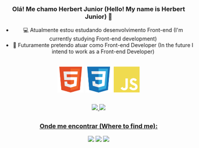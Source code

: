 <div align="center">
  
### Olá! Me chamo Herbert Junior (Hello! My name is Herbert Junior) 👋

- 💻 Atualmente estou estudando desenvolvimento Front-end (I'm currently studying Front-end development)
- 🎯 Futuramente pretendo atuar como Front-end Developer (In the future I intend to work as a Front-end Developer)

<div style="display: inline_block" align="center"><br>
  <img align="center" height="70" src="https://raw.githubusercontent.com/devicons/devicon/master/icons/html5/html5-original.svg">
  <img align="center" height="70" src="https://raw.githubusercontent.com/devicons/devicon/master/icons/css3/css3-original.svg">
  <img align="center" height="70" src="https://raw.githubusercontent.com/devicons/devicon/master/icons/javascript/javascript-plain.svg">
</div>
 
 ##
 
<div align="center">
  <a href="https://github.com/herbjrr">
  <img height="190em" src="https://github-readme-stats.vercel.app/api?username=herbjrr&show_icons=true&theme=dark&include_all_commits=true&count_private=true"/>
  <img height="160em" src="https://github-readme-stats.vercel.app/api/top-langs/?username=herbjrr&layout=compact&langs_count=7&theme=dark"/>
</div>
 

  ##
  
### Onde me encontrar (Where to find me):

<div align="center">
   <a href="https://instagram.com/herbjrr" target="_blank"><img src="https://img.shields.io/badge/-Instagram-%23E4405F?style=for-the-badge&logo=instagram&logoColor=white" target="_blank"></a>
 	 <a href = "mailto:herbjrr@gmail.com"><img src="https://img.shields.io/badge/-Gmail-%23333?style=for-the-badge&logo=gmail&logoColor=white" target="_blank"></a>
   <a href="https://www.linkedin.com/in/herbertjrr" target="_blank"><img src="https://img.shields.io/badge/-LinkedIn-%230077B5?style=for-the-badge&logo=linkedin&logoColor=white" target="_blank"></a> 
</div>
</div>
